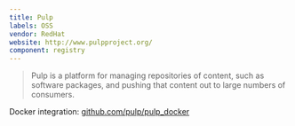 ```yaml
---
title: Pulp
labels: OSS
vendor: RedHat
website: http://www.pulpproject.org/
component: registry
---
```

> Pulp is a platform for managing repositories of content, such as software packages, and pushing that content out to large numbers of consumers.

Docker integration: [github.com/pulp/pulp_docker](https://github.com/pulp/pulp_docker)
